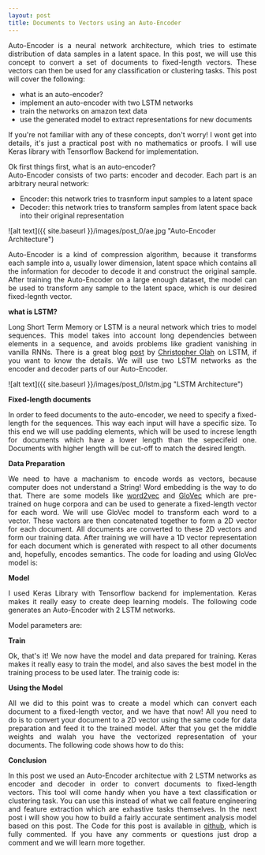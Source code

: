```yaml
---
layout: post
title: Documents to Vectors using an Auto-Encoder 
---
```


<p style="text-align: justify;">Auto-Encoder is a neural network architecture, which tries to estimate distribution of data samples in a latent space. In this post, we will use this concept to convert a set of documents to fixed-length vectors. These vectors can then be used for any classification or clustering tasks. This post will cover the following:</p>
<ul style="text-align: justify;">
<li>what is an auto-encoder?</li>
<li>implement an auto-encoder with two LSTM networks</li>
<li>train the networks on amazon text data</li>
<li>use the generated model to extract representations for new documents</li>
</ul>
<p style="text-align: justify;">If you're not familiar with any of these concepts, don't worry! I wont get into details, it's just a practical post with no mathematics or proofs. I will use Keras library with Tensorflow Backend for implementation.</p>
<p style="text-align: justify;">Ok first things first, what is an auto-encoder?<br />Auto-Encoder consists of two parts: encoder and decoder. Each part is an arbitrary neural network:</p>
<ul style="text-align: justify;">
<li>Encoder: this network tries to trasnform input samples to a latent space</li>
<li>Decoder: this network tries to transform samples from latent space back into their original representation</li>
</ul>

![alt text]({{ site.baseurl }}/images/post_0/ae.jpg "Auto-Encoder Architecture")

<p style="text-align: justify;">Auto-Encoder is a kind of compression algorithm, because it transforms each sample into a, usually lower dimension, latent space which contains all the information for decoder to decode it and construct the original sample. After training the Auto-Encoder on a large enough dataset, the model can be used to transform any sample to the latent space, which is our desired fixed-legnth vector.</p>

<p><strong>what is LSTM?</strong></p>
<p style="text-align: justify;">Long Short Term Memory or LSTM is a neural network which tries to model sequences. This model takes into account long dependencies between elements in a sequence, and avoids problems like gradient vanishing in vanilla RNNs.&nbsp;There is a great blog <a href="http://colah.github.io/posts/2015-08-Understanding-LSTMs/">post</a> by <a href="http://colah.github.io/about.html">Christopher Olah</a> on LSTM, if you want to know the details. We will use two LSTM networks as the encoder and decoder parts of our Auto-Encoder.</p>

![alt text]({{ site.baseurl }}/images/post_0/lstm.jpg "LSTM Architecture")

<p><strong>Fixed-length documents</strong></p>
<p style="text-align: justify;">In order to feed documents to the auto-encoder, we need to specify a fixed-length for the sequences. This way each input will have a specific size. To this end we will use padding elements, which will be used to increse length for documents which have a lower length than the sepecifeid one. Documents with higher length will be cut-off to match the desired length.</p>
<script src="https://gist.github.com/behnamsabeti/489d0421fcdcc1d325a5bf0c9aedd8e9.js"></script>
<p><strong>Data Preparation</strong></p>
<p style="text-align: justify;">We need to have a machanism to encode words as vectors, because computer does not understand a String! Word embedding is the way to do that. There are some models like <a href="https://arxiv.org/abs/1301.3781">word2vec</a> and <a href="https://nlp.stanford.edu/projects/glove/">GloVec</a> which are pre-trained on huge corpora and can be used to generate a fixed-length vector for each word. We will use GloVec model to transform each word to a vector. These vactors are then concatenated together to form a 2D vector for each document. All documents are converted to these 2D vectors and form our training data. After training we will have a 1D vector representation for each document which is generated with respect to all other documents and, hopefully, encodes semantics. The code for loading and using GloVec model is:</p>
<script src="https://gist.github.com/behnamsabeti/a45437aa479ccacfc70af18b9def872b.js"></script>
<p><strong>Model</strong></p>
<p style="text-align: justify;">I used Keras Library with Tensorflow backend for implementation. Keras makes it really easy to create deep learning models. The following code generates an Auto-Encoder with 2 LSTM networks.</p>
<script src="https://gist.github.com/behnamsabeti/001f38927628d6cdc65eaa7f7df6e116.js"></script>
<p>Model parameters are:</p>
<script 
src="https://gist.github.com/behnamsabeti/b4ea7fa51383050287c0d3854fe51fd4.js"></script>
<p><strong>Train</strong></p>
<p style="text-align: justify;">Ok, that's it! We now have the model and data prepared for training. Keras makes it really easy to train the model, and also saves the best model in the training process to be used later. The trainig code is:</p>
<script src="https://gist.github.com/behnamsabeti/13c438761ef6ce862e818eb8d8c20a97.js"></script>
<p><strong>Using the Model</strong></p>
<p style="text-align: justify;">All we did to this point was to create a model which can convert each document to a fixed-length vector, and we have that now! All you need to do is to convert your document to a 2D vector using the same code for data preparation and feed it to the trained model. After that you get the middle weights and walah you have the vectorized representation of your documents. The following code shows how to do this:</p>
<script src="https://gist.github.com/behnamsabeti/48d635c2d2410380c64fe3e3b4324e90.js"></script>
<p><strong>Conclusion</strong></p>
<p style="text-align: justify;">In this post we used an Auto-Encoder architectue with 2 LSTM networks as encoder and decoder in order to convert documents to fixed-length vectors. This tool will come handy when you have a text classification or clustering task. You can use this instead of what we call feature engineering and feature extraction which are exhastive tasks themselves. In the next post i will show you how to build a fairly accurate sentiment analysis model based on this post. The Code for this post is available in <a href="https://github.com/behnamsabeti/LSTM_autoencoder">github</a>, which is fully commented. If you have any comments or questions just drop a comment and we will learn more together.&nbsp;</p>
<p>&nbsp;</p>






